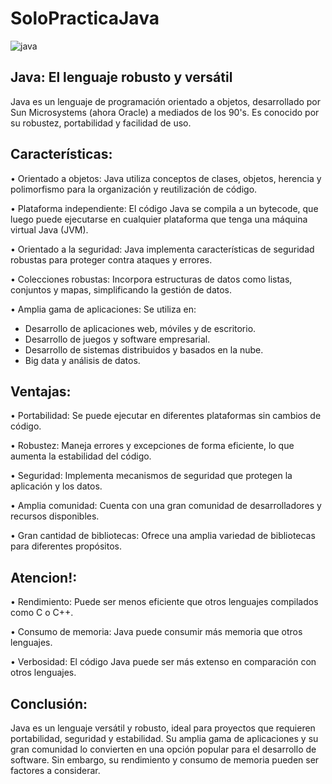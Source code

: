 # SoloPracticaJava
![java](https://github.com/DiegoJDArias/SoloPracticaJava/assets/97647686/46e51a29-0c41-446a-a625-7c856f608cff)

## Java: El lenguaje robusto y versátil
Java es un lenguaje de programación orientado a objetos, desarrollado por Sun Microsystems (ahora Oracle) a mediados de los 90's. Es conocido por su robustez, portabilidad y facilidad de uso.

## Características:
•	Orientado a objetos: Java utiliza conceptos de clases, objetos, herencia y polimorfismo para la organización y reutilización de código.

•	Plataforma independiente: El código Java se compila a un bytecode, que luego puede ejecutarse en cualquier plataforma que tenga una máquina virtual Java (JVM).

•	Orientado a la seguridad: Java implementa características de seguridad robustas para proteger contra ataques y errores.

•	Colecciones robustas: Incorpora estructuras de datos como listas, conjuntos y mapas, simplificando la gestión de datos.

•	Amplia gama de aplicaciones: Se utiliza en:

*	Desarrollo de aplicaciones web, móviles y de escritorio.
*	Desarrollo de juegos y software empresarial.
*	Desarrollo de sistemas distribuidos y basados en la nube.
*	Big data y análisis de datos.

## Ventajas:
•	Portabilidad: Se puede ejecutar en diferentes plataformas sin cambios de código.

•	Robustez: Maneja errores y excepciones de forma eficiente, lo que aumenta la estabilidad del código.

•	Seguridad: Implementa mecanismos de seguridad que protegen la aplicación y los datos.

•	Amplia comunidad: Cuenta con una gran comunidad de desarrolladores y recursos disponibles.

•	Gran cantidad de bibliotecas: Ofrece una amplia variedad de bibliotecas para diferentes propósitos.

## Atencion!:
•	Rendimiento: Puede ser menos eficiente que otros lenguajes compilados como C o C++.

•	Consumo de memoria: Java puede consumir más memoria que otros lenguajes.

•	Verbosidad: El código Java puede ser más extenso en comparación con otros lenguajes.

## Conclusión:
Java es un lenguaje versátil y robusto, ideal para proyectos que requieren portabilidad, seguridad y estabilidad. Su amplia gama de aplicaciones y su gran comunidad lo convierten en una opción popular para el desarrollo de software. Sin embargo, su rendimiento y consumo de memoria pueden ser factores a considerar.

